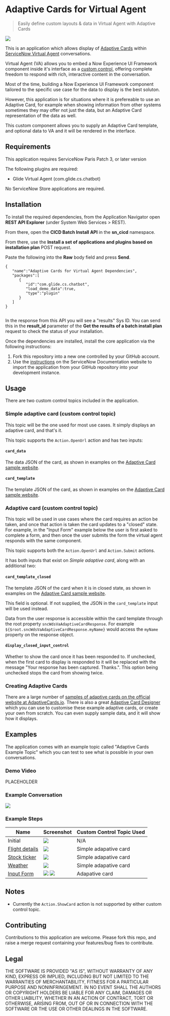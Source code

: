 # Adaptive Cards for Virtual Agent

> Easily define custom layouts & data in Virtual Agent with Adaptive Cards

![](resources/va-adaptive-cards.png)

This is an application which allows display of [Adaptive Cards](adaptivecards.io/) within [ServiceNow Virtual Agent](https://www.servicenow.com/products/virtual-agent.html) conversations.

Virtual Agent (VA) allows you to embed a Now Experience UI Framework component inside it's interface as a [custom control](https://docs.servicenow.com/bundle/paris-performance-analytics-and-reporting/page/administer/virtual-agent/concept/custom-controls.html), offering complete freedom to respond with rich, interactive content in the conversation.

Most of the time, building a Now Experience UI Framework component tailored to the specific use case for the data to display is the best soluton.

However, this application is for situations where it is prefereable to use an Adaptive Card, for example when showing information from other systems sometimes they may offer not just the data, but an Adaptive Card representation of the data as well.

This custom component allows you to supply an Adaptive Card template, and optional data to VA and it will be rendered in the interface.

## Requirements
This application requires ServiceNow Paris Patch 3, or later version

The following plugins are required:

- Glide Virtual Agent (com.glide.cs.chatbot)

No ServiceNow Store applications are required.

## Installation

To install the required dependencies, from the Application Navigator open **REST API Explorer** (under System Web Services > REST).

From there, open the **CICD Batch Install API** in the **sn_cicd** namespace.

From there, use the **Install a set of applications and plugins based on installation plan** POST request.

Paste the following into the **Raw** body field and press **Send**.

```
{
   "name":"Adaptive Cards for Virtual Agent Dependencies",
   "packages":[
      {
         "id":"com.glide.cs.chatbot",
         "load_demo_data":true,
         "type":"plugin"
      }
   ]
}
    
```
In the response from this API you will see a "results" Sys ID. You can send this in the **result_id** parameter of the **Get the results of a batch install plan** request to check the status of your installation.

Once the dependencies are installed, install the core application via the following instructions:

1. Fork this repository into a new one controlled by your GitHub account.
2. Use the [instructions](https://docs.servicenow.com/en-US/bundle/sandiego-application-development/page/build/applications/task/t_ImportAppFromSourceControl.html) on the ServiceNow Documentation website to import the application from your GitHub repository into your development instance.

## Usage
There are two custom control topics included in the application. 

### Simple adaptive card (custom control topic)

This topic will be the one used for most use cases. It simply displays an adaptive card, and that's it.

This topic supports the `Action.OpenUrl` action and has two inputs:

#### `card_data`

The data JSON of the card, as shown in examples on the [Adaptive Card sample website](https://adaptivecards.io/samples/).

#### `card_template`

The template JSON of the card, as shown in examples on the [Adaptive Card sample website](https://adaptivecards.io/samples/).

### Adaptive card (custom control topic)

This topic will be used in use cases where the card requires an action be taken, and once that action is taken the card updates to a "closed" state. For example, in the "Input Form" example below the user is first asked to complete a form, and then once the user submits the form the virtual agent responds with the same component.

This topic supports both the `Action.OpenUrl` and `Action.Submit` actions.

It has both inputs that exist on *Simple adaptive card*, along with an additional two:

#### `card_template_closed`

The template JSON of the card when it is in closed state, as shown in examples on the [Adaptive Card sample website](https://adaptivecards.io/samples/). 

This field is optional. If not supplied, the JSON in the `card_template` input will be used instead.

Data from the user response is accessible within the card template through the root property `sncWdsVaAdaptiveCardResponse`. For example `${$root.sncWdsVaAdaptiveCardResponse.myName}` would access the `myName` property on the response object.

#### `display_closed_input_control`

Whether to show the card once it has been responded to. If unchecked, when the first card to display is responded to it will be replaced with the message "Your response has been captured. Thanks.". This option being unchecked stops the card from showing twice.

### Creating Adaptive Cards
There are a large number of [samples of adaptive cards on the official website at AdaptiveCards.io](https://adaptivecards.io/samples/). There is also a great [Adaptive Card Designer](https://adaptivecards.io/designer) which you can use to customise these example adaptive cards, or create your own from scratch. You can even supply sample data, and it will show how it displays.

## Examples
The application comes with an example topic called "Adaptive Cards Example Topic" which you can test to see what is possible in your own conversations.

### Demo Video

PLACEHOLDER

### Example Conversation

![](resources/0-conversation.png)

### Example Steps

| Name           | Screenshot | Custom Control Topic Used |
|----------------|------------|-------|
| Initial        |      ![](resources/1-initial.png)      |    N/A   |
| [Flight details](https://adaptivecards.io/samples/FlightUpdate.html) |      ![](resources/2-flight.png)      |   Simple adapative card    |
| [Stock ticker](https://adaptivecards.io/samples/StockUpdate.html)   |      ![](resources/3-stock.png)      |   Simple adapative card    |
| [Weather](https://adaptivecards.io/samples/WeatherLarge.html)        |     ![](resources/4-weather.png)       |     Simple adapative card  |
| [Input Form](https://adaptivecards.io/samples/InputFormWithLabels.html)        |     ![](resources/5-form.png) ![](resources/5-form-response.png)       |   Adapative card    |

## Notes
- Currently the `Action.ShowCard` action is not supported by either custom control topic.

## Contributing
Contributions to this application are welcome. Please fork this repo, and raise a merge request containing your features/bug fixes to contribute.

## Legal
THE SOFTWARE IS PROVIDED "AS IS", WITHOUT WARRANTY OF ANY KIND, EXPRESS OR IMPLIED, INCLUDING BUT NOT LIMITED TO THE WARRANTIES OF MERCHANTABILITY, FITNESS FOR A PARTICULAR PURPOSE AND NONINFRINGEMENT. IN NO EVENT SHALL THE AUTHORS OR COPYRIGHT HOLDERS BE LIABLE FOR ANY CLAIM, DAMAGES OR OTHER LIABILITY, WHETHER IN AN ACTION OF CONTRACT, TORT OR OTHERWISE, ARISING FROM, OUT OF OR IN CONNECTION WITH THE SOFTWARE OR THE USE OR OTHER DEALINGS IN THE SOFTWARE.
